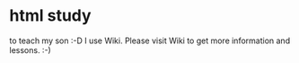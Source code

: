 html study
==========

to teach my son :-D
I use Wiki.  Please visit Wiki to get more information and lessons.  :-)

